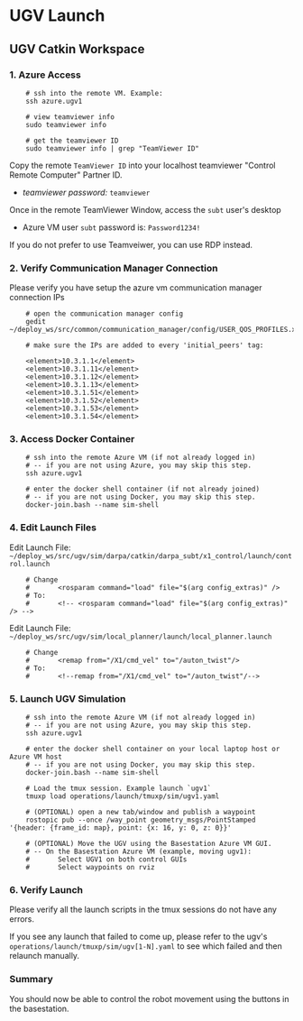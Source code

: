 # UGV Launch

## UGV Catkin Workspace

### 1. Azure Access

        # ssh into the remote VM. Example:
        ssh azure.ugv1

        # view teamviewer info
        sudo teamviewer info

        # get the teamviewer ID
        sudo teamviewer info | grep "TeamViewer ID"

Copy the remote `TeamViewer ID` into your localhost teamviewer "Control Remote Computer" Partner ID.

- *teamviewer password:* `teamviewer`

Once in the remote TeamViewer Window, access the `subt` user's desktop

- Azure VM user `subt` password is: `Password1234!`

If you do not prefer to use Teamveiwer, you can use RDP instead.

### 2. Verify Communication Manager Connection

Please verify you have setup the azure vm communication manager connection IPs

        # open the communication manager config
        gedit ~/deploy_ws/src/common/communication_manager/config/USER_QOS_PROFILES.xml

        # make sure the IPs are added to every 'initial_peers' tag:
        
        <element>10.3.1.1</element>
        <element>10.3.1.11</element>
        <element>10.3.1.12</element>
        <element>10.3.1.13</element>
        <element>10.3.1.51</element>
        <element>10.3.1.52</element>
        <element>10.3.1.53</element>
        <element>10.3.1.54</element>

### 3. Access Docker Container

        # ssh into the remote Azure VM (if not already logged in)
        # -- if you are not using Azure, you may skip this step.
        ssh azure.ugv1

        # enter the docker shell container (if not already joined)
        # -- if you are not using Docker, you may skip this step.
        docker-join.bash --name sim-shell

### 4. Edit Launch Files

Edit Launch File: `~/deploy_ws/src/ugv/sim/darpa/catkin/darpa_subt/x1_control/launch/control.launch`

        # Change
        #       <rosparam command="load" file="$(arg config_extras)" />
        # To:
        #       <!-- <rosparam command="load" file="$(arg config_extras)" /> -->


Edit Launch File: `~/deploy_ws/src/ugv/sim/local_planner/launch/local_planner.launch`

        # Change
        #       <remap from="/X1/cmd_vel" to="/auton_twist"/>
        # To:
        #       <!--remap from="/X1/cmd_vel" to="/auton_twist"/-->



### 5. Launch UGV Simulation

        # ssh into the remote Azure VM (if not already logged in)
        # -- if you are not using Azure, you may skip this step.
        ssh azure.ugv1

        # enter the docker shell container on your local laptop host or Azure VM host
        # -- if you are not using Docker, you may skip this step.
        docker-join.bash --name sim-shell

        # Load the tmux session. Example launch `ugv1`
        tmuxp load operations/launch/tmuxp/sim/ugv1.yaml

        # (OPTIONAL) open a new tab/window and publish a waypoint
        rostopic pub --once /way_point geometry_msgs/PointStamped '{header: {frame_id: map}, point: {x: 16, y: 0, z: 0}}'

        # (OPTIONAL) Move the UGV using the Basestation Azure VM GUI. 
        # -- On the Basestation Azure VM (example, moving ugv1):
        #       Select UGV1 on both control GUIs 
        #       Select waypoints on rviz

### 6. Verify Launch

Please verify all the launch scripts in the tmux sessions do not have any errors.

If you see any launch that failed to come up, please refer to the ugv's `operations/launch/tmuxp/sim/ugv[1-N].yaml` to see which failed and then relaunch manually.

### Summary

You should now be able to control the robot movement using the buttons in the basestation.

